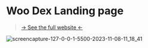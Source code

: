 # Woo Dex Landing page

> [ -> See the full website <-](woo-dex-landing.vercel.app)

![screencapture-127-0-0-1-5500-2023-11-08-11_18_41](https://github.com/Stlux/woo-dex-landing/assets/57062169/97a097fd-19ca-470d-ac32-9bfa9c8a624d)
